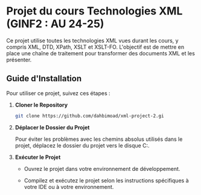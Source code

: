 # Projet du cours Technologies XML (GINF2 : AU 24-25)

Ce projet utilise toutes les technologies XML vues durant les cours, y compris XML, DTD, XPath, XSLT et  XSLT-FO. L'objectif est de mettre en place une chaîne de traitement pour transformer des documents XML et les présenter.

## Guide d'Installation

Pour utiliser ce projet, suivez ces étapes :

1. **Cloner le Repository**

   ```bash
   git clone https://github.com/dahbimoad/xml-project-2.gi
1.  **Déplacer le Dossier du Projet**
    
    Pour éviter les problèmes avec les chemins absolus utilisés dans le projet, déplacez le dossier du projet vers le disque C:\.
    
2.  **Exécuter le Projet**
    
    -   Ouvrez le projet dans votre environnement de développement.
        
    -   Compilez et exécutez le projet selon les instructions spécifiques à votre IDE ou à votre environnement.

